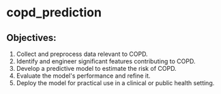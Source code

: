 # copd_prediction

## Objectives:
1. Collect and preprocess data relevant to COPD.
2. Identify and engineer significant features contributing to COPD.
3. Develop a predictive model to estimate the risk of COPD.
4. Evaluate the model's performance and refine it.
5. Deploy the model for practical use in a clinical or public health setting.

